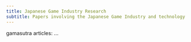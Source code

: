 ```yaml
---
title: Japanese Game Industry Research
subtitle: Papers involving the Japanese Game Industry and technology
---
```


gamasutra articles: ...
